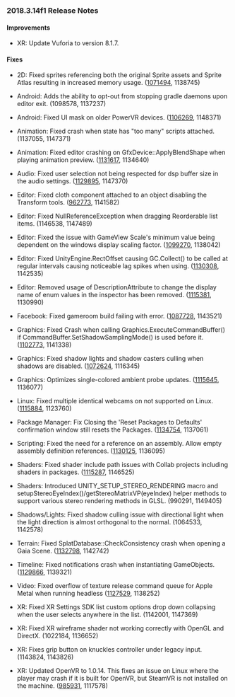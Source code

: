 ### 2018.3.14f1 Release Notes

#### Improvements

*   XR: Update Vuforia to version 8.1.7.

#### Fixes

*   2D: Fixed sprites referencing both the original Sprite assets and Sprite Atlas resulting in increased memory usage. ([1071494](https://issuetracker.unity3d.com/issues/sprites-reference-both-the-original-sprite-assets-and-sprite-atlas-resulting-in-increased-memory-usage), 1138745)
    
*   Android: Adds the ability to opt-out from stopping gradle daemons upon editor exit. (1098578, 1137237)
    
*   Android: Fixed UI mask on older PowerVR devices. ([1106269](https://issuetracker.unity3d.com/issues/android-gles2-image-inside-a-ui-mask-is-not-visible-on-some-android-devices), 1148371)
    
*   Animation: Fixed crash when state has "too many" scripts attached. (1137055, 1147371)
    
*   Animation: Fixed editor crashing on GfxDevice::ApplyBlendShape when playing animation preview. ([1131617](https://issuetracker.unity3d.com/issues/unity-editor-crashes-on-gfxdevice-applyblendshape-when-playing-animation-preview), 1134640)
    
*   Audio: Fixed user selection not being respected for dsp buffer size in the audio settings. ([1129895](https://issuetracker.unity3d.com/issues/audio-dsp-buffer-size-sets-to-best-performance-when-pressing-trying-to-set-to-default), 1147370)
    
*   Editor: Fixed cloth component attached to an object disabling the Transform tools. ([962773](https://issuetracker.unity3d.com/issues/a-cloth-component-attached-to-an-object-disables-the-transform-tools), 1141582)
    
*   Editor: Fixed NullReferenceException when dragging Reorderable list items. (1146538, 1147489)
    
*   Editor: Fixed the issue with GameView Scale's minimum value being dependent on the windows display scaling factor. ([1099270](https://issuetracker.unity3d.com/issues/gameview-defaults-to-1-dot-25x-scale-on-windows), 1138042)
    
*   Editor: Fixed UnityEngine.RectOffset causing GC.Collect() to be called at regular intervals causing noticeable lag spikes when using. ([1130308](https://issuetracker.unity3d.com/issues/gc-dot-collect-is-called-at-regular-intervals-causing-noticeable-lag-spikes-when-using-bolt-asset), 1142535)
    
*   Editor: Removed usage of DescriptionAttribute to change the display name of enum values in the inspector has been removed. ([1115381](https://issuetracker.unity3d.com/issues/drawdefaultinspector-displays-enums-differently-from-editorguilayout-dot-enumpopup-when-using-cusom-inspector), 1130990)
    
*   Facebook: Fixed gameroom build failing with error. ([1087728](https://issuetracker.unity3d.com/issues/facebook-uploading-gameroom-build-fails-with-error), 1143521)
    
*   Graphics: Fixed Crash when calling Graphics.ExecuteCommandBuffer() if CommandBuffer.SetShadowSamplingMode() is used before it. ([1102773](https://issuetracker.unity3d.com/issues/crash-when-calling-graphics-dot-executecommandbuffer-if-commandbuffer-dot-setshadowsamplingmode-is-used-before-it), 1141338)
    
*   Graphics: Fixed shadow lights and shadow casters culling when shadows are disabled. ([1072624](https://issuetracker.unity3d.com/issues/osx-shadows-disabling-shadows-in-quality-settings-doesnt-stop-shadow-caster-culling), 1116345)
    
*   Graphics: Optimizes single-colored ambient probe updates. ([1115645](https://issuetracker.unity3d.com/issues/the-rendersettings-dot-ambientlight-color-is-changing-inconsistenly-when-using-color-dot-lerp), 1136077)
    
*   Linux: Fixed multiple identical webcams on not supported on Linux. ([1115884](https://issuetracker.unity3d.com/issues/linux-when-using-2-identical-webcams-with-same-name-second-webcam-does-not-return-frames), 1123760)
    
*   Package Manager: Fix Closing the 'Reset Packages to Defaults' confirmation window still resets the Packages. ([1134754](https://issuetracker.unity3d.com/issues/closing-the-reset-packages-to-defaults-confirmation-window-still-resets-the-packages), 1137061)
    
*   Scripting: Fixed the need for a reference on an assembly. Allow empty assembly definition references. ([1130125](https://issuetracker.unity3d.com/issues/compilation-errors-after-reimporting-the-project-that-has-an-assembly-definition-that-references-another-assembly-definitions), 1136095)
    
*   Shaders: Fixed shader include path issues with Collab projects including shaders in packages. ([1115287](https://issuetracker.unity3d.com/issues/collab-hdrp-loses-its-packages-when-downloaded-from-collab), 1146525)
    
*   Shaders: Introduced UNITY\_SETUP\_STEREO\_RENDERING macro and setupStereoEyeIndex()/getStereoMatrixVP(eyeIndex) helper methods to support various stereo rendering methods in GLSL. (990291, 1149405)
    
*   Shadows/Lights: Fixed shadow culling issue with directional light when the light direction is almost orthogonal to the normal. (1064533, 1142578)
    
*   Terrain: Fixed SplatDatabase::CheckConsistency crash when opening a Gaia Scene. ([1132798](https://issuetracker.unity3d.com/issues/splatdatabase-checkconsistency-crash-when-opening-a-gaia-scene), 1142742)
    
*   Timeline: Fixed notifications crash when instantiating GameObjects. ([1129866](https://issuetracker.unity3d.com/issues/crash-on-scripting-scriptingwrapperfor-when-setting-gameobject-parent-via-timeline-signals), 1139321)
    
*   Video: Fixed overflow of texture release command queue for Apple Metal when running headless ([1127529](https://issuetracker.unity3d.com/issues/batch-mode-crash-when-using-audiosampleprovider-api), 1138252)
    
*   XR: Fixed XR Settings SDK list custom options drop down collapsing when the user selects anywhere in the list. (1142001, 1147369)
    
*   XR: Fixed XR wireframe shader not working correctly with OpenGL and DirectX. (1022184, 1136652)
    
*   XR: Fixes grip button on knuckles controller under legacy input. (1143824, 1143826)
    
*   XR: Updated OpenVR to 1.0.14. This fixes an issue on Linux where the player may crash if it is built for OpenVR, but SteamVR is not installed on the machine. ([985931](https://issuetracker.unity3d.com/issues/linux-crash-in-dl-find-dso-for-object-when-entering-play-mode-with-vr-support-enabled), 1117578)